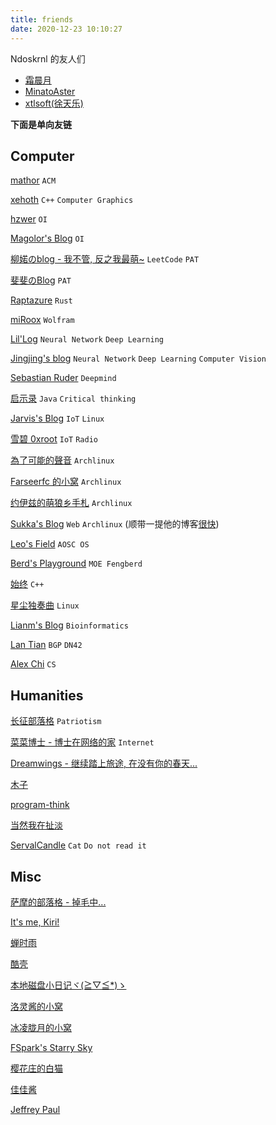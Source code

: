 ```yaml
---
title: friends
date: 2020-12-23 10:10:27
---
```


Ndoskrnl 的友人们

* [霜晨月](https://shuangchenyue.top)
* [MinatoAster](http://minatoaster.github.io)
* [xtlsoft(徐天乐)](https://www.xtlsoft.top)

**下面是单向友链**

## Computer

[mathor](https://wmathor.com/) `ACM`

[xehoth](https://blog.xehoth.cc/) `C++` `Computer Graphics`

[hzwer](http://hzwer.com/) `OI`

[Magolor's Blog](https://magolor.cn/) `OI`

[柳婼のblog - 我不管, 反之我最萌~](https://www.liuchuo.net/) `LeetCode` `PAT`

[斐斐のBlog](https://www.mmuaa.com/) `PAT`

[Raptazure](https://raptazure.github.io/) `Rust`

[miRoox](https://miroox.github.io/blog/) `Wolfram`

[Lil'Log](https://lilianweng.github.io/lil-log/) `Neural Network` `Deep Learning`

[Jingjing's blog](https://angericky.github.io/) `Neural Network` `Deep Learning` `Computer Vision`

[Sebastian Ruder](https://ruder.io/) `Deepmind`

[启示录](https://joybean.org) `Java` `Critical thinking`

[Jarvis's Blog](https://www.jarvisw.com/) `IoT` `Linux`

[雪碧 0xroot](https://cn0xroot.com/) `IoT` `Radio`

[為了可能的聲音](https://blog.rex-tsou.com/) `Archlinux`

[Farseerfc 的小窝](http://farseerfc.me/zhs/) `Archlinux`

[约伊兹的萌狼乡手札](https://blog.yoitsu.moe/) `Archlinux`

[Sukka's Blog](https://blog.skk.moe/) `Web` `Archlinux` (顺带一提他的博客[很快](https://github.com/ppoffice/hexo-theme-icarus/issues/822))

[Leo's Field](https://szclsya.me/) `AOSC OS`

[Berd's Playground](https://blog.berd.moe/) `MOE Fengberd`

[始终](https://liam.page/) `C++`

[星尘独奏曲](https://www.starduster.me/) `Linux`

[Lianm's Blog](https://ming-lian.github.io/) `Bioinformatics`

[Lan Tian](https://lantian.pub/) `BGP` `DN42`

[Alex Chi](https://www.skyzh.dev/) `CS`

## Humanities

[长征部落格](https://www.cz5h.com/) `Patriotism`

[菜菜博士 - 博士在网络的家](https://microcai.org/) `Internet`

[Dreamwings - 继续踏上旅途, 在没有你的春天...](https://www.dreamwings.cn/)

[木子](https://blog.502.li/)

[program-think](https://program-think.blogspot.com/)

[当然我在扯淡](http://www.yinwang.org/)

[ServalCandle](https://servalcandle.github.io/) `Cat` `Do not read it`

## Misc

[萨摩的部落格 - 掉毛中...](https://i-meto.com/)

[It's me, Kiri!](https://kirikira.moe/)

[蝉时雨](https://chanshiyu.com/)

[酷壳](https://coolshell.cn/)

[本地磁盘小日记ヾ(≧▽≦*)ゝ](http://ohayou.aimo.moe/)

[洛灵酱的小窝](https://blog.luoling8192.top/)

[冰凌胧月的小窝](https://imiku.me/)

[FSpark's Starry Sky](https://www.cnblogs.com/StarSpark)

[樱花庄的白猫](https://2heng.xin/)

[佳佳酱](https://luojia.me/)

[Jeffrey Paul](https://sneak.berlin/)